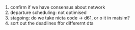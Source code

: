 1. confirm if we have consensus about network
2. departure scheduling: not optimised
3. stagoing: do we take nicta code -> d61, or o it in matsim?
3. sort out the deadlines ffor differernt dta 
